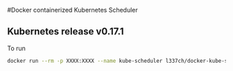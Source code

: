 #Docker containerized Kubernetes Scheduler

## Kubernetes release v0.17.1

To run

```bash
docker run --rm -p XXXX:XXXX --name kube-scheduler l337ch/docker-kube-scheduler /kube-scheduler [runtime options]